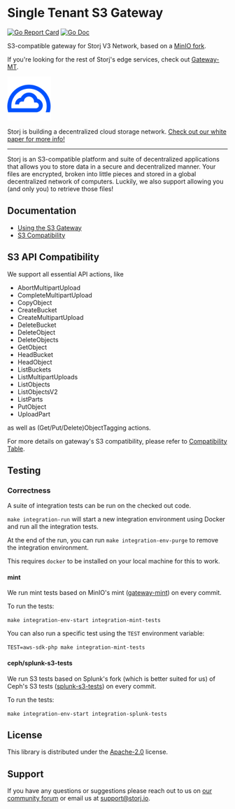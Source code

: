 # Single Tenant S3 Gateway

[![Go Report Card](https://goreportcard.com/badge/storj.io/gateway)](https://goreportcard.com/report/storj.io/gateway)
[![Go Doc](https://img.shields.io/badge/godoc-reference-blue.svg?style=flat-square)](https://pkg.go.dev/storj.io/gateway)

S3-compatible gateway for Storj V3 Network, based on a [MinIO
fork](https://github.com/storj/minio).

If you're looking for the rest of Storj's edge services, check out
[Gateway-MT](https://github.com/storj/gateway-mt).

<img src="https://github.com/storj/storj/raw/main/resources/logo.png" width="100">

Storj is building a decentralized cloud storage network. [Check out our white
paper for more info!](https://storj.io/white-paper)

----

Storj is an S3-compatible platform and suite of decentralized applications that
allows you to store data in a secure and decentralized manner. Your files are
encrypted, broken into little pieces and stored in a global decentralized
network of computers. Luckily, we also support allowing you (and only you) to
retrieve those files!

## Documentation

* [Using the S3 Gateway](https://docs.storj.io/api-reference/s3-gateway)
* [S3 Compatibility](docs/s3-compatibility.md)

## S3 API Compatibility

We support all essential API actions, like

* AbortMultipartUpload
* CompleteMultipartUpload
* CopyObject
* CreateBucket
* CreateMultipartUpload
* DeleteBucket
* DeleteObject
* DeleteObjects
* GetObject
* HeadBucket
* HeadObject
* ListBuckets
* ListMultipartUploads
* ListObjects
* ListObjectsV2
* ListParts
* PutObject
* UploadPart

as well as (Get/Put/Delete)ObjectTagging actions.

For more details on gateway's S3 compatibility, please refer to [Compatibility
Table](docs/s3-compatibility.md).

## Testing

### Correctness

A suite of integration tests can be run on the checked out code.

`make integration-run` will start a new integration environment using Docker
and run all the integration tests.

At the end of the run, you can run `make integration-env-purge` to remove the
integration environment.

This requires `docker` to be installed on your local machine for this to work.

#### mint

We run mint tests based on MinIO's mint
([gateway-mint](https://github.com/storj/gateway-mint)) on every commit.

To run the tests:

`make integration-env-start integration-mint-tests`

You can also run a specific test using the `TEST` environment variable:

`TEST=aws-sdk-php make integration-mint-tests`

#### ceph/splunk-s3-tests

We run S3 tests based on Splunk's fork (which is better suited for us) of
Ceph's S3 tests ([splunk-s3-tests](https://github.com/storj/splunk-s3-tests)) on
every commit.

To run the tests:

`make integration-env-start integration-splunk-tests`

## License

This library is distributed under the
[Apache-2.0](https://www.apache.org/licenses/LICENSE-2.0) license.

## Support

If you have any questions or suggestions please reach out to us on [our
community forum](https://forum.storj.io/) or email us at support@storj.io.
